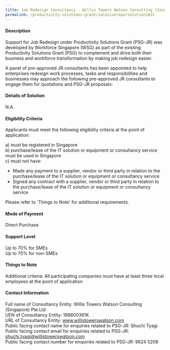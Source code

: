 ```yaml
---
title: Job Redesign Consultancy - Willis Towers Watson Consulting (Singapore) Pte Ltd
permalink: /productivity-solutions-grant/solutionrepo/solution1831
---
```


#### Description

Support for Job Redesign under Productivity Solutions Grant (PSG-JR) was developed by Workforce Singapore (WSG) as part of the existing Productivity Solutions Grant (PSG) to complement and drive both their business and workforce transformation by making job redesign easier.

A panel of pre-approved JR consultants has been appointed to help enterprises redesign work processes, tasks and responsibilities and businesses may approach the following pre-approved JR consultants to engage them for quotations and PSG-JR proposals:

#### Details of Solution

N.A.

#### Eligibility Criteria

Applicants must meet the following eligibility criteria at the point of application:

a) must be registered in Singapore <br>
b) purchase/lease of the IT solution or equipment or consultancy service must be used in Singapore <br>
c) must not have:
- Made any payment to a supplier, vendor or third party in relation to the purchase/lease of the IT solution or equipment or consultancy service
- Signed any contract with a supplier, vendor or third party in relation to the purchase/lease of the IT solution or equipment or consultancy service

Please refer to 'Things to Note' for additional requirements.

#### Mode of Payment
Direct Purchase

#### Support Level
Up to 70% for SMEs <br>
Up to 70% for non-SMEs

#### Things to Note
Additional criteria: All participating companies must have at least three local employees at the point of application

#### Contact Information
Full name of Consultancy Entity: Willis Towers Watson Consulting (Singapore) Pte Ltd<br>UEN of Consultancy Entity: 198600361K  <br>URL of Consultancy Entity: www.willistowerswatson.com<br>Public facing contact name for enquiries related to PSG-JR: Shuchi Tyagi<br>Public facing contact email for enquiries related to PSG-JR: shuchi.tyagi@willistowerswatson.com<br>Public facing contact number for enquiries related to PSG-JR: 9624 5206

